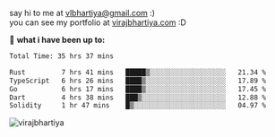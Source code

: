say hi to me at [vlbhartiya@gmail.com](mailto:vlbhartiya@gmail.com) :)<br/>
you can see my portfolio at [virajbhartiya.com](https://virajbhartiya.com) :D<br/>


🚀 **what i have been up to:**

<!--START_SECTION:waka-->

```txt
Total Time: 35 hrs 37 mins

Rust         7 hrs 41 mins   █████▒░░░░░░░░░░░░░░░░░░░   21.34 %
TypeScript   6 hrs 26 mins   ████▒░░░░░░░░░░░░░░░░░░░░   17.89 %
Go           6 hrs 17 mins   ████▒░░░░░░░░░░░░░░░░░░░░   17.45 %
Dart         4 hrs 38 mins   ███▒░░░░░░░░░░░░░░░░░░░░░   12.88 %
Solidity     1 hr 47 mins    █▒░░░░░░░░░░░░░░░░░░░░░░░   04.97 %
```

<!--END_SECTION:waka-->

<p align="left"> <img src="https://komarev.com/ghpvc/?username=virajbhartiya&color=blue" alt="virajbhartiya" /> </p>
